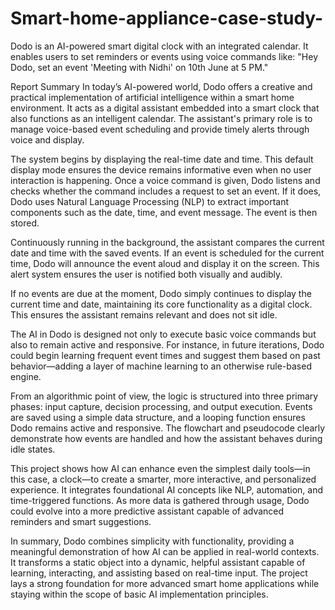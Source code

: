 # Smart-home-appliance-case-study-
Dodo is an AI-powered smart digital clock with an integrated calendar. It enables users to set reminders or events using voice commands like: "Hey Dodo, set an event 'Meeting with Nidhi' on 10th June at 5 PM."

Report Summary
In today’s AI-powered world, Dodo offers a creative and practical implementation of artificial intelligence
within a smart home environment. It acts as a digital assistant embedded into a smart clock that also
functions as an intelligent calendar. The assistant's primary role is to manage voice-based event scheduling
and provide timely alerts through voice and display.

The system begins by displaying the real-time date and time. This default display mode ensures the device
remains informative even when no user interaction is happening. Once a voice command is given, Dodo
listens and checks whether the command includes a request to set an event. If it does, Dodo uses Natural
Language Processing (NLP) to extract important components such as the date, time, and event message.
The event is then stored.

Continuously running in the background, the assistant compares the current date and time with the saved
events. If an event is scheduled for the current time, Dodo will announce the event aloud and display it on
the screen. This alert system ensures the user is notified both visually and audibly.

If no events are due at the moment, Dodo simply continues to display the current time and date,
maintaining its core functionality as a digital clock. This ensures the assistant remains relevant and does not
sit idle.

The AI in Dodo is designed not only to execute basic voice commands but also to remain active and
responsive. For instance, in future iterations, Dodo could begin learning frequent event times and suggest
them based on past behavior—adding a layer of machine learning to an otherwise rule-based engine.

From an algorithmic point of view, the logic is structured into three primary phases: input capture, decision
processing, and output execution. Events are saved using a simple data structure, and a looping function
ensures Dodo remains active and responsive. The flowchart and pseudocode clearly demonstrate how
events are handled and how the assistant behaves during idle states.

This project shows how AI can enhance even the simplest daily tools—in this case, a clock—to create a
smarter, more interactive, and personalized experience. It integrates foundational AI concepts like NLP,
automation, and time-triggered functions. As more data is gathered through usage, Dodo could evolve into
a more predictive assistant capable of advanced reminders and smart suggestions.

In summary, Dodo combines simplicity with functionality, providing a meaningful demonstration of how AI
can be applied in real-world contexts. It transforms a static object into a dynamic, helpful assistant capable
of learning, interacting, and assisting based on real-time input. The project lays a strong foundation for
more advanced smart home applications while staying within the scope of basic AI implementation
principles.


